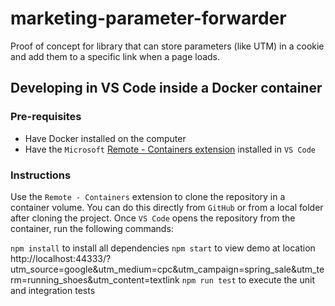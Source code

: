 # marketing-parameter-forwarder
Proof of concept for library that can store parameters (like UTM) in a cookie and add them to a specific link when a page loads.

## Developing in VS Code inside a Docker container

### Pre-requisites

* Have Docker installed on the computer
* Have the `Microsoft` [Remote - Containers extension](https://marketplace.visualstudio.com/items?itemName=ms-vscode-remote.remote-containers&ssr=false#review-details) installed in `VS Code`

### Instructions

Use the `Remote - Containers` extension to clone the repository in a container volume.
You can do this directly from `GitHub` or from a local folder after cloning the project.
Once `VS Code` opens the repository from the container, run the following commands:

`npm install` to install all dependencies
`npm start` to view demo at location http://localhost:44333/?utm_source=google&utm_medium=cpc&utm_campaign=spring_sale&utm_term=running_shoes&utm_content=textlink
`npm run test` to execute the unit and integration tests
